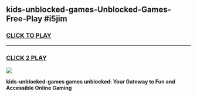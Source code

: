 
## kids-unblocked-games-Unblocked-Games-Free-Play #i5jim
<h3>
<a href="https://us.freeplayer.one?title=kids-unblocked-games&ref=9M">CLICK TO PLAY</a></h3>
<hr>

<h3>
<a href="https://us.freeplayer.one?title=kids-unblocked-games&ref=9M">CLICK 2 PLAY</a>
  
</h3>

<a href="https://us.freeplayer.one?title=kids-unblocked-games&ref=9M"><img src="https://clearcache.store/games.png"></a>


**kids-unblocked-games games unblocked: Your Gateway to Fun and Accessible Online Gaming**
